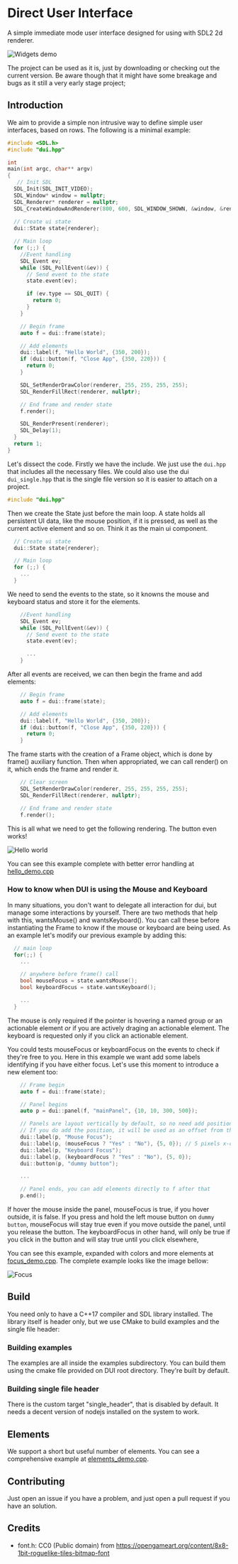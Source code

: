 Direct User Interface
=====================

A simple immediate mode user interface designed for using with SDL2 2d renderer.

![Widgets demo](examples/elements_demo.png)

<!-- Latest download here (put link to singleheader version and the file itself,
and link for online docs) -->

The project <!--also--> can be used as it is, just by downloading or checking
out the current version. Be aware though that it might have some breakage and
bugs as it still a very early stage project;

Introduction
------------

We aim to provide a simple non intrusive way to define simple user interfaces,
based on rows. The following is a minimal example:

```cpp
#include <SDL.h>
#include "dui.hpp"

int
main(int argc, char** argv)
{
   // Init SDL
  SDL_Init(SDL_INIT_VIDEO);
  SDL_Window* window = nullptr;
  SDL_Renderer* renderer = nullptr;
  SDL_CreateWindowAndRenderer(800, 600, SDL_WINDOW_SHOWN, &window, &renderer);
  
  // Create ui state
  dui::State state{renderer};

  // Main loop
  for (;;) {
    //Event handling
    SDL_Event ev;
    while (SDL_PollEvent(&ev)) {
      // Send event to the state
      state.event(ev);

      if (ev.type == SDL_QUIT) {
        return 0;
      }
    }

    // Begin frame
    auto f = dui::frame(state);

    // Add elements
    dui::label(f, "Hello World", {350, 200});
    if (dui::button(f, "Close App", {350, 220})) {
      return 0;
    }

    SDL_SetRenderDrawColor(renderer, 255, 255, 255, 255);
    SDL_RenderFillRect(renderer, nullptr);

    // End frame and render state
    f.render();

    SDL_RenderPresent(renderer);
    SDL_Delay(1);
  }
  return 1;
}
```

Let's dissect the code. Firstly we have the include. We just use the `dui.hpp`
that includes all the necessary files. We could also use the dui
`dui_single.hpp` that is the single file version so it is easier to attach on a
project.

```cpp
#include "dui.hpp"
```

Then we create the State just before the main loop. A state holds all persistent
UI data, like the mouse position, if it is pressed, as well as the current
active element and so on. Think it as the main ui component.

```cpp
  // Create ui state
  dui::State state{renderer};

  // Main loop
  for (;;) {
    ...
  }
```

We need to send the events to the state, so it knowns the mouse and keyboard
status and store it for the elements.

```cpp
    //Event handling
    SDL_Event ev;
    while (SDL_PollEvent(&ev)) {
      // Send event to the state
      state.event(ev);

      ...
    }
```

After all events are received, we can then
begin the frame and add elements:

```cpp
    // Begin frame
    auto f = dui::frame(state);

    // Add elements
    dui::label(f, "Hello World", {350, 200});
    if (dui::button(f, "Close App", {350, 220})) {
      return 0;
    }
```

The frame starts with the creation of a Frame object, which is done by frame()
auxiliary function. Then when appropriated, we can call render() on it, which
ends the frame and render it.

```cpp
    // Clear screen
    SDL_SetRenderDrawColor(renderer, 255, 255, 255, 255);
    SDL_RenderFillRect(renderer, nullptr);

    // End frame and render state
    f.render();
```

This is all what we need to get the following rendering. The button
even works!

![Hello world](examples/hello_demo.png)

You can see this example complete with better error handling at
[hello_demo.cpp][hello_demo]

[hello_demo]: examples/hello_demo.cpp

### How to know when DUI is using the Mouse and Keyboard

In many situations, you don't want to delegate all interaction for dui, but
manage some interactions by yourself. There are two methods that help with this,
wantsMouse() and wantsKeyboard(). You can call these before instantiating the
Frame to know if the mouse or keyboard are being used. As an example let's
modify our previous example by adding this:

```cpp
  // main loop
  for(;;) {
    ...

    // anywhere before frame() call
    bool mouseFocus = state.wantsMouse();
    bool keyboardFocus = state.wantsKeyboard();

    ...
  }
```

The mouse is only required if the pointer is hovering a named group or an
actionable element *or* if you are actively draging an actionable element. The
keyboard is requested only if you click an actionable element.

You could tests mouseFocus or keyboardFocus on the events to check if they're
free to you. Here in this example we want add some labels identifying if you
have either focus. Let's use this moment to introduce a new element too:

```cpp
    // Frame begin
    auto f = dui::frame(state);

    // Panel begins
    auto p = dui::panel(f, "mainPanel", {10, 10, 300, 500});

    // Panels are layout vertically by default, so no need add position
    // If you do add the position, it will be used as an offset from the panel
    dui::label(p, "Mouse Focus");
    dui::label(p, (mouseFocus ? "Yes" : "No"), {5, 0}); // 5 pixels x-offset
    dui::label(p, "Keyboard Focus");
    dui::label(p, (keyboardFocus ? "Yes" : "No"), {5, 0});
    dui::button(p, "dummy button");

    ...

    // Panel ends, you can add elements directly to f after that
    p.end();
```

If hover the mouse inside the panel, mouseFocus is true, if you hover outside,
it is false. If you press and hold the left mouse button on `dummy button`,
mouseFocus will stay true even if you move outside the panel, until you release
the button. The keyboardFocus in other hand, will only be true if you click in
the button and will stay true until you click elsewhere,

You can see this example, expanded with colors and more elements at
[focus_demo.cpp][focus_demo]. The complete example looks like the image bellow:

![Focus](examples/focus_demo.gif)

[focus_demo]: examples/focus_demo.cpp

Build
-----

You need only to have a C++17 compiler and SDL library installed. The library
itself is header only, but we use CMake to build examples and the single file
header:

### Building examples

The examples are all inside the examples subdirectory. You can build them using
the cmake file provided on DUI root directory. They're built by default.

### Building single file header

There is the custom target "single_header", that is disabled by default. It
needs a decent version of nodejs installed on the system to work.

Elements
--------

We support a short but useful number of elements. You can see a comprehensive
example at [elements_demo.cpp][elements_demo].

[elements_demo]: examples/elements_demo.cpp

Contributing
------------

Just open an issue if you have a problem, and just open a pull request if you
have an solution.

Credits
-------

- font.h: CC0 (Public domain) from
  <https://opengameart.org/content/8x8-1bit-roguelike-tiles-bitmap-font>
